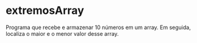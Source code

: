 # extremosArray
Programa que recebe e armazenar 10 números em um array. Em seguida, localiza o maior e o menor valor desse array.
